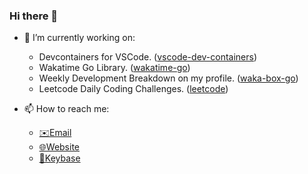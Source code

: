 ### Hi there 👋

- 🔭 I’m currently working on: 
  * Devcontainers for VSCode. ([vscode-dev-containers](https://github.com/microsoft/vscode-dev-containers))
  * Wakatime Go Library. ([wakatime-go](https://github.com/YouEclipse/wakatime-go))
  * Weekly Development Breakdown on my profile. ([waka-box-go](https://github.com/AarynSmith/waka-box-go))
  * Leetcode Daily Coding Challenges. ([leetcode](https://leetcode.com/explore/featured/card/july-leetcoding-challenge/))

- 📫 How to reach me: 
  * [✉️Email](mailto:aarynsmith@gmail.com)
  * [🌐Website](https://aarynsmith.com)
  * [🔑Keybase](https://keybase.io/aarynsmith)
